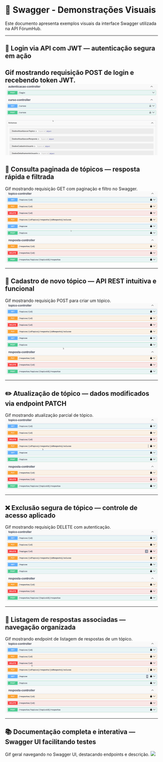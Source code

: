 # 🎥 Swagger - Demonstrações Visuais

Este documento apresenta exemplos visuais da interface Swagger utilizada na API FórumHub.

---

## 🔐 Login via API com JWT — autenticação segura em ação
Gif mostrando requisição POST de login e recebendo token JWT.
![](./gifs/login-via-api-com-jwt.gif)
---

## 📄 Consulta paginada de tópicos — resposta rápida e filtrada
Gif mostrando requisição GET com paginação e filtro no Swagger.
![](./gifs/consulta-paginada-de-topicos.gif)

---

## 📝 Cadastro de novo tópico — API REST intuitiva e funcional
Gif mostrando requisição POST para criar um tópico.
![](./gifs/cadastro-de-novo-topico.gif)

---

## ✏️ Atualização de tópico — dados modificados via endpoint PATCH
Gif mostrando atualização parcial de tópico.
![](./gifs/atualizacao-de-topico.gif)

---

## ❌ Exclusão segura de tópico — controle de acesso aplicado
Gif mostrando requisição DELETE com autenticação.
![](./gifs/exclusao-segura-de-topico.gif)

---

## 💬 Listagem de respostas associadas — navegação organizada
Gif mostrando endpoint de listagem de respostas de um tópico.
![](./gifs/listagem-de-respostas-associadas.gif)

---

## 📚 Documentação completa e interativa — Swagger UI facilitando testes
Gif geral navegando no Swagger UI, destacando endpoints e descrição.
![](./gifs/documentacao-completa-e-interativa.gif)
